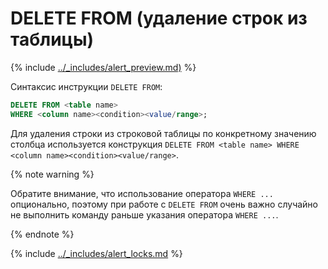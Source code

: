 # DELETE FROM (удаление строк из таблицы)

{% include [../_includes/alert_preview.md)](../_includes/alert_preview.md) %}

Синтаксис инструкции `DELETE FROM`:

 ```sql
 DELETE FROM <table name>
 WHERE <column name><condition><value/range>;
 ```
Для удаления строки из строковой таблицы по конкретному значению столбца используется конструкция `DELETE FROM <table name> WHERE <column name><condition><value/range>`.


{% note warning %}

Обратите внимание, что использование оператора `WHERE ...` опционально, поэтому при работе с `DELETE FROM` очень важно случайно не выполнить команду раньше указания оператора `WHERE ...`.

{% endnote %}


{% include [../_includes/alert_locks.md](../_includes/alert_locks.md) %}